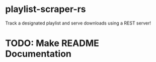 # playlist-scraper-rs
Track a designated playlist and serve downloads using a REST server!

# TODO: Make README Documentation
